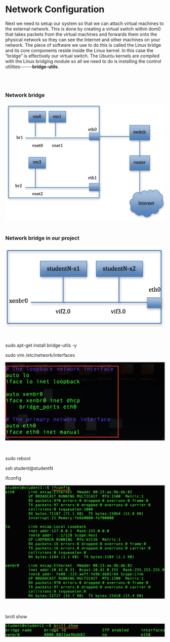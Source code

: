 # Network Configuration

Next we need to setup our system so that we can attach virtual machines to the external network. This is done by creating a virtual switch within dom0 that takes packets from the virtual machines and forwards them onto the physical network so they can see the Internet and other machines on your network. The piece of software we use to do this is called the Linux bridge and its core components reside inside the Linux kernel. In this case the “bridge” is effectively our virtual switch. The Ubuntu kernels are compiled with the Linux bridging module so all we need to do is installing the control utilities------**bridge-utils**.

<br/>
<br/>


### Network bridge

![](https://raw.githubusercontent.com/congqiyuan/tutorial/master/xen_installation/5.png)
<br/>
<br/>


### Network bridge in our project

![](https://raw.githubusercontent.com/congqiyuan/tutorial/master/xen_installation/6.png)

<br/>

sudo apt-get install bridge-utils -y

sudo vim /etc/network/interfaces

![](https://raw.githubusercontent.com/congqiyuan/tutorial/master/xen_installation/7.png)

<br/>


sudo reboot

ssh student@studentN

ifconfig

![](https://raw.githubusercontent.com/congqiyuan/tutorial/master/xen_installation/8.png)

<br/>


brctl show

![](https://raw.githubusercontent.com/congqiyuan/tutorial/master/xen_installation/9.png)

<br/>



